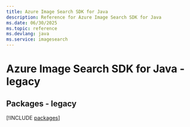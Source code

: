 ```yaml
---
title: Azure Image Search SDK for Java
description: Reference for Azure Image Search SDK for Java
ms.date: 06/30/2025
ms.topic: reference
ms.devlang: java
ms.service: imagesearch
---
```

# Azure Image Search SDK for Java - legacy
## Packages - legacy
[!INCLUDE [packages](image-search-index.md)]
